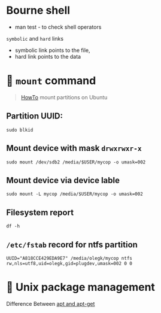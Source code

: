 # Bourne shell

- man test - to check shell operators

`symbolic` and `hard` links

- symbolic link points to the file,
- hard link points to the data

# :penguin: `mount` command

> [HowTo](https://help.ubuntu.ru/wiki/%D0%BC%D0%BE%D0%BD%D1%82%D0%B8%D1%80%D0%BE%D0%B2%D0%B0%D0%BD%D0%B8%D0%B5_%D1%80%D0%B0%D0%B7%D0%B4%D0%B5%D0%BB%D0%BE%D0%B2) mount partitions on Ubuntu

## Partition UUID:
`sudo blkid`

## Mount device with mask `drwxrwxr-x`
`sudo mount /dev/sdb2 /media/$USER/mycop -o umask=002`

## Mount device via device lable
`sudo mount -L mycop /media/$USER/mycop -o umask=002`

## Filesystem report
`df -h`

## `/etc/fstab` record for ntfs partition

`UUID="A818CCE429EDA9E7" /media/olegk/mycop ntfs rw,nls=utf8,uid=olegk,gid=plugdev,umask=002 0 0`

# :penguin: Unix package management

Difference Between [apt and apt-get](https://itsfoss.com/apt-vs-apt-get-difference/)
